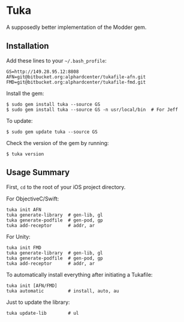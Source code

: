 # Tuka

A supposedly better implementation of the Modder gem.

## Installation

Add these lines to your ```~/.bash_profile```:
```
GS=http://149.28.95.12:8808
AFN=git@bitbucket.org:alphardcenter/tukafile-afn.git
FMD=git@bitbucket.org:alphardcenter/tukafile-fmd.git
```

Install the gem:

    $ sudo gem install tuka --source GS
    $ sudo gem install tuka --source GS -n usr/local/bin  # For Jeff

To update:

    $ sudo gem update tuka --source GS

Check the version of the gem by running:

    $ tuka version

## Usage Summary

First, ```cd``` to the root of your iOS project directory.

For ObjectiveC/Swift:
```
tuka init AFN
tuka generate-library  # gen-lib, gl
tuka generate-podfile  # gen-pod, gp
tuka add-receptor      # addr, ar
```

For Unity:
```
tuka init FMD
tuka generate-library  # gen-lib, gl
tuka generate-podfile  # gen-pod, gp
tuka add-receptor      # addr, ar
```

To automatically install everything after initiating a Tukafile:
```
tuka init [AFN/FMD]
tuka automatic         # install, auto, au
```

Just to update the library:
```
tuka update-lib        # ul
```
